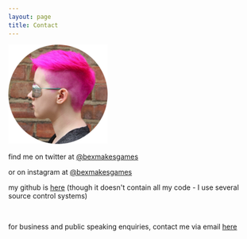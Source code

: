 ```yaml
---
layout: page
title: Contact
---
```


<img src="/assets/img/bexprofile.png" alt="A photo of Bex's profile, taken with Bex standing in front of a brick wall." height="200" width="200">

find me on twitter at [@bexmakesgames](https://twitter.com/bexmakesgames)

or on instagram at [@bexmakesgames](https://www.instagram.com/bexmakesgames/)

my github is [here](https://github.com/bexedmondson) (though it doesn't contain all my code - I use several source control systems)

<br/>

for business and public speaking enquiries, contact me via email [here](mailto:bexedmondson@gmail.com)